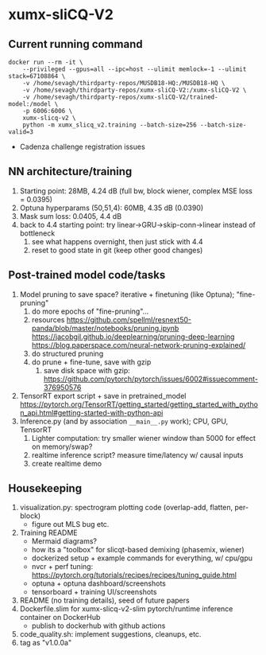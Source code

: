 # xumx-sliCQ-V2

## Current running command

```
docker run --rm -it \
    --privileged --gpus=all --ipc=host --ulimit memlock=-1 --ulimit stack=67108864 \
    -v /home/sevagh/thirdparty-repos/MUSDB18-HQ:/MUSDB18-HQ \
    -v /home/sevagh/thirdparty-repos/xumx-sliCQ-V2:/xumx-sliCQ-V2 \
    -v /home/sevagh/thirdparty-repos/xumx-sliCQ-V2/trained-model:/model \
    -p 6006:6006 \
    xumx-slicq-v2 \
    python -m xumx_slicq_v2.training --batch-size=256 --batch-size-valid=3
```

* Cadenza challenge registration issues

## NN architecture/training

1. Starting point: 28MB, 4.24 dB (full bw, block wiener, complex MSE loss = 0.0395)
1. Optuna hyperparams (50,51,4): 60MB, 4.35 dB (0.0390)
1. Mask sum loss: 0.0405, 4.4 dB
1. back to 4.4 starting point: try linear->GRU->skip-conn->linear instead of bottleneck
    1. see what happens overnight, then just stick with 4.4
    1. reset to good state in git (keep other good changes)

## Post-trained model code/tasks

1. Model pruning to save space? iterative + finetuning (like Optuna); "fine-pruning"
    1. do more epochs of "fine-pruning"...
    1. resources
        <https://github.com/spellml/resnext50-panda/blob/master/notebooks/pruning.ipynb>
        <https://jacobgil.github.io/deeplearning/pruning-deep-learning>
        <https://blog.paperspace.com/neural-network-pruning-explained/>
    1. do structured pruning
    1. do prune + fine-tune, save with gzip
        1. save disk space with gzip: <https://github.com/pytorch/pytorch/issues/6002#issuecomment-376950576>
1. TensorRT export script + save in pretrained_model
    <https://pytorch.org/TensorRT/getting_started/getting_started_with_python_api.html#getting-started-with-python-api>
1. Inference.py (and by association `__main__.py` work); CPU, GPU, TensorRT
    1. Lighter computation: try smaller wiener window than 5000 for effect on memory/swap?
    1. realtime inference script? measure time/latency w/ causal inputs
    1. create realtime demo

## Housekeeping

1. visualization.py: spectrogram plotting code (overlap-add, flatten, per-block)
    * figure out MLS bug etc.
1. Training README
    * Mermaid diagrams?
    * how its a "toolbox" for slicqt-based demixing (phasemix, wiener)
    * dockerized setup + example commands for everything, w/ cpu/gpu
    * nvcr + perf tuning: <https://pytorch.org/tutorials/recipes/recipes/tuning_guide.html>
    * optuna + optuna dashboard/screenshots
    * tensorboard + training UI/screenshots
1. README (no training details), seed of future papers
1. Dockerfile.slim for xumx-slicq-v2-slim pytorch/runtime inference container on DockerHub
    * publish to dockerhub with github actions
1. code_quality.sh: implement suggestions, cleanups, etc.
1. tag as "v1.0.0a"
